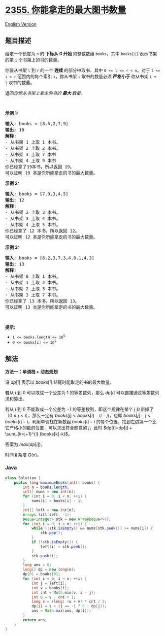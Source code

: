 # [2355. 你能拿走的最大图书数量](https://leetcode.cn/problems/maximum-number-of-books-you-can-take)

[English Version](/solution/2300-2399/2355.Maximum%20Number%20of%20Books%20You%20Can%20Take/README_EN.md)

## 题目描述

<p>给定一个长度为 <code>n</code> 的<b>&nbsp;下标从 0 开始&nbsp;</b>的整数数组 <code>books</code>，其中 <code>books[i]</code> 表示书架的第 <code>i</code> 个书架上的书的数量。</p>

<p>你要从书架&nbsp;<code>l</code> 到 <code>r</code> 的一个&nbsp;<strong>连续&nbsp;</strong>的部分中取书，其中 <code>0 &lt;= l &lt;= r &lt; n</code>。对于 <code>l &lt;= i &lt; r</code> 范围内的每个索引 <code>i</code>，你从书架 <code>i</code>&nbsp;取书的数量必须&nbsp;<strong>严格小于 </strong>你从书架 <code>i + 1</code> 取书的数量。</p>

<p>返回<em>你能从书架上拿走的书的&nbsp;<strong>最大&nbsp;</strong>数量。</em></p>

<p>&nbsp;</p>

<p><strong>示例 1:</strong></p>

<pre>
<strong>输入:</strong> books = [8,5,2,7,9]
<strong>输出:</strong> 19
<strong>解释:</strong>
- 从书架 1 上取 1 本书。
- 从书架 2 上取 2 本书。
- 从书架 3 上取 7 本书
- 从书架 4 上取 9 本书
你已经拿了19本书，所以返回 19。
可以证明 19 本是你所能拿走的书的最大数量。
</pre>

<p><strong>示例&nbsp;2:</strong></p>

<pre>
<strong>输入:</strong> books = [7,0,3,4,5]
<strong>输出:</strong> 12
<strong>解释:</strong>
- 从书架 2 上取 3 本书。
- 从书架 3 上取 4 本书。
- 从书架 4 上取 5 本书。
你已经拿了 12 本书，所以返回 12。
可以证明 12 本是你所能拿走的书的最大数量。
</pre>

<p><strong>示例 3:</strong></p>

<pre>
<strong>输入:</strong> books = [8,2,3,7,3,4,0,1,4,3]
<strong>输出:</strong> 13
<strong>解释:</strong>
- 从书架 0 上取 1 本书。
- 从书架 1 上取 2 本书。
- 从书架 2 上取 3 本书。
- 从书架 3 上取 7 本书。
你已经拿了 13 本书，所以返回 13。
可以证明 13 本是你所能拿走的书的最大数量。
</pre>

<p>&nbsp;</p>

<p><strong>提示:</strong></p>

<ul>
	<li><code>1 &lt;= books.length &lt;= 10<sup>5</sup></code></li>
	<li><code>0 &lt;= books[i] &lt;= 10<sup>5</sup></code></li>
</ul>

## 解法

**方法一：单调栈 + 动态规划**

设 $dp[i]$ 表示以 $books[i]$ 结尾时能取走的书的最大数量。

若从 $i$ 到 $0$ 可以取成一个公差为 $1$ 的等差数列，那么 $dp[i]$ 可以直接通过等差数列求和算出。

若从 $i$ 到 $0$ 不能取成一个公差为 $-1$ 的等差数列，即这个规律在某个 $j$ 处断掉了（$0 \le j \lt i$），那么一定有 $books[j] \lt books[i] - (i-j)$，也即 $books[j] - j \lt books[i] - i$，利用单调栈在新数组 $books[i] - i$ 的每个位置，找到左边第一个比它严格小的数的位置，可以求出符合题意的 $j$，此时 $dp[i]=dp[j] + \sum_{k=j+1}^{i} (books[k]-k)$。

答案为 $max(dp[i])$。

时间复杂度 $O(n)$。

### **Java**

```java
class Solution {
    public long maximumBooks(int[] books) {
        int n = books.length;
        int[] nums = new int[n];
        for (int i = 0; i < n; ++i) {
            nums[i] = books[i] - i;
        }
        int[] left = new int[n];
        Arrays.fill(left, -1);
        Deque<Integer> stk = new ArrayDeque<>();
        for (int i = 0; i < n; ++i) {
            while (!stk.isEmpty() && nums[stk.peek()] >= nums[i]) {
                stk.pop();
            }
            if (!stk.isEmpty()) {
                left[i] = stk.peek();
            }
            stk.push(i);
        }
        long ans = 0;
        long[] dp = new long[n];
        dp[0] = books[0];
        for (int i = 0; i < n; ++i) {
            int j = left[i];
            int v = books[i];
            int cnt = Math.min(v, i - j);
            int u = v - cnt + 1;
            long s = (long) (u + v) * cnt / 2;
            dp[i] = s + (j == -1 ? 0 : dp[j]);
            ans = Math.max(ans, dp[i]);
        }
        return ans;
    }
}
```
